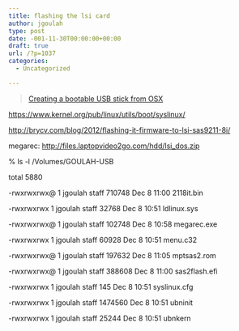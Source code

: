 ```yaml
---
title: flashing the lsi card
author: jgoulah
type: post
date: -001-11-30T00:00:00+00:00
draft: true
url: /?p=1037
categories:
  - Uncategorized

---
```

<blockquote data-secret="lCwRAE5NCp" class="wp-embedded-content">
  <p>
    <a href="https://www.pyrosoft.co.uk/blog/2013/01/09/creating-a-bootable-usb-stick-from-osx/">Creating a bootable USB stick from OSX</a>
  </p>
</blockquote>

<iframe class="wp-embedded-content" sandbox="allow-scripts" security="restricted" style="position: absolute; clip: rect(1px, 1px, 1px, 1px);" src="https://www.pyrosoft.co.uk/blog/2013/01/09/creating-a-bootable-usb-stick-from-osx/embed/#?secret=lCwRAE5NCp" data-secret="lCwRAE5NCp" width="500" height="282" title="&#8220;Creating a bootable USB stick from OSX&#8221; &#8212; Paul Maunders | Web log" frameborder="0" marginwidth="0" marginheight="0" scrolling="no"></iframe>
  
https://www.kernel.org/pub/linux/utils/boot/syslinux/
  
http://brycv.com/blog/2012/flashing-it-firmware-to-lsi-sas9211-8i/
  
megarec: http://files.laptopvideo2go.com/hdd/lsi_dos.zip

% ls -l /Volumes/GOULAH-USB
  
total 5880
  
-rwxrwxrwx@ 1 jgoulah staff 710748 Dec 8 11:00 2118it.bin
  
-rwxrwxrwx 1 jgoulah staff 32768 Dec 8 10:51 ldlinux.sys
  
-rwxrwxrwx@ 1 jgoulah staff 102748 Dec 8 10:58 megarec.exe
  
-rwxrwxrwx 1 jgoulah staff 60928 Dec 8 10:51 menu.c32
  
-rwxrwxrwx@ 1 jgoulah staff 197632 Dec 8 11:05 mptsas2.rom
  
-rwxrwxrwx@ 1 jgoulah staff 388608 Dec 8 11:00 sas2flash.efi
  
-rwxrwxrwx 1 jgoulah staff 145 Dec 8 10:51 syslinux.cfg
  
-rwxrwxrwx 1 jgoulah staff 1474560 Dec 8 10:51 ubninit
  
-rwxrwxrwx 1 jgoulah staff 25244 Dec 8 10:51 ubnkern